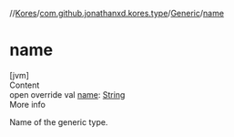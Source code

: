 //[Kores](../../index.md)/[com.github.jonathanxd.kores.type](../index.md)/[Generic](index.md)/[name](name.md)



# name  
[jvm]  
Content  
open override val [name](name.md): [String](https://kotlinlang.org/api/latest/jvm/stdlib/kotlin/-string/index.html)  
More info  


Name of the generic type.

  



